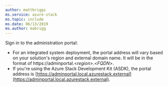 ```yaml
---
author: mattbriggs
ms.service: azure-stack 
ms.topic: include
ms.date: 06/13/2019
ms.author: mabrigg
---
```


Sign in to the administration portal:
- For an integrated system deployment, the portal address will vary based on your solution's region and external domain name. It will be in the format of https://adminportal.&lt;*region*&gt;.&lt;*FQDN*&gt;.
- If you're using the Azure Stack Development Kit (ASDK), the portal address is [https://adminportal.local.azurestack.external](https://adminportal.local.azurestack.external).